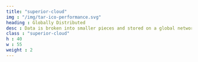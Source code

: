 ```yaml
---
title: "superior-cloud"
img : "/img/tar-ico-performance.svg"
heading : Globally Distributed
desc : Data is broken into smaller pieces and stored on a global network.
class : "superior-cloud"
h : 40
w : 55
weight : 2
---
```

